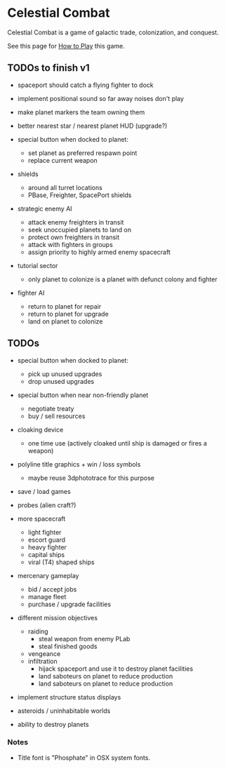 # Celestial Combat

Celestial Combat is a game of galactic trade, colonization, and conquest. 

See this page for [How to Play](src/how-to-play.md) this game.

## TODOs to finish v1

- spaceport should catch a flying fighter to dock

- implement positional sound so far away noises don't play

- make planet markers the team owning them
- better nearest star / nearest planet HUD (upgrade?)

- special button when docked to planet:
    - set planet as preferred respawn point
    - replace current weapon

- shields
    - around all turret locations
    - PBase, Freighter, SpacePort shields

- strategic enemy AI
    - attack enemy freighters in transit
    - seek unoccupied planets to land on
    - protect own freighters in transit
    - attack with fighters in groups
    - assign priority to highly armed enemy spacecraft

- tutorial sector
    - only planet to colonize is a planet with defunct colony and fighter 

- fighter AI
    - return to planet for repair
    - return to planet for upgrade
    - land on planet to colonize

## TODOs

- special button when docked to planet:
    - pick up unused upgrades
    - drop unused upgrades

- special button when near non-friendly planet
    - negotiate treaty
    - buy / sell resources

- cloaking device
    - one time use (actively cloaked until ship is damaged or fires a weapon)

- polyline title graphics + win / loss symbols    
    - maybe reuse 3dphototrace for this purpose 

- save / load games

- probes (alien craft?)

- more spacecraft
    - light fighter
    - escort guard 
    - heavy fighter
    - capital ships
    - viral (T4) shaped ships

- mercenary gameplay
    - bid / accept jobs
    - manage fleet
    - purchase / upgrade facilities

- different mission objectives
    - raiding
        - steal weapon from enemy PLab
        - steal finished goods
    - vengeance
    - infiltration
        - hijack spaceport and use it to destroy planet facilities
        - land saboteurs on planet to reduce production
        - land saboteurs on planet to reduce production
 

- implement structure status displays
- asteroids / uninhabitable worlds
- ability to destroy planets

### Notes
- Title font is "Phosphate" in OSX system fonts.